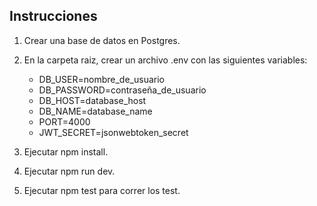## Instrucciones
1. Crear una base de datos en Postgres.
2. En la carpeta raiz, crear un archivo .env con las siguientes variables:

   - DB_USER=nombre_de_usuario
   - DB_PASSWORD=contraseña_de_usuario
   - DB_HOST=database_host
   - DB_NAME=database_name
   - PORT=4000
   - JWT_SECRET=jsonwebtoken_secret

3. Ejecutar npm install.
4. Ejecutar npm run dev.
5. Ejecutar npm test para correr los test.
